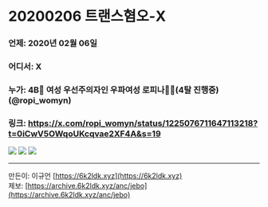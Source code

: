 # 20200206 트랜스혐오-X
### 언제: 2020년 02월 06일
### 어디서: X
### 누가: 4B🔫 여성 우선주의자인 우파여성 로피나🍞🌹(4탈 진행중)(@ropi_womyn)
### 링크: https://x.com/ropi_womyn/status/1225076711647113218?t=0iCwV5OWqoUKcqvae2XF4A&s=19


![](https://archive.6k2ldk.xyz/hate/20200206-trans-x/1.jpg)
![](https://archive.6k2ldk.xyz/hate/20200206-trans-x/2.jpg)
![](https://archive.6k2ldk.xyz/hate/20200206-trans-x/3.jpg)

------------------
만든이: 이규언 [https://6k2ldk.xyz](https://6k2ldk.xyz) <br>
제보: [https://archive.6k2ldk.xyz/anc/jebo](https://archive.6k2ldk.xyz/anc/jebo)
